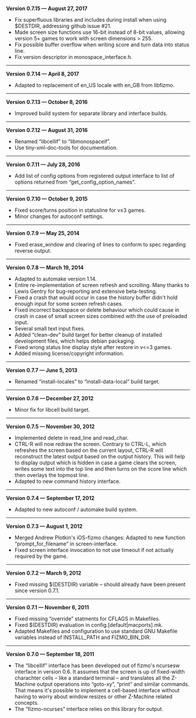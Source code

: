 


   **Version 0.7.15 — August 27, 2017**

 - Fix superfluous libraries and includes during install when using $DESTDIR, addressing github issue #21.
 - Made screen size functions use 16-bit instead of 8-bit values, allowing version 5+ games to work with screen dimensions > 255.
 - Fix possible buffer overflow when writing score and turn data into status line.
 - Fix version descriptor in monospace_interface.h.

---


   **Version 0.7.14 — April 8, 2017**

 - Adapted to replacement of en_US locale with en_GB from libfizmo.

---


   **Version 0.7.13 — October 8, 2016**

 - Improved build system for separate library and interface builds.

---


   **Version 0.7.12 — August 31, 2016**

 - Renamed “libcellif” to “libmonospaceif”.
 - Use tiny-xml-doc-tools for documentation.

---


   **Version 0.7.11 — July 28, 2016**

 - Add list of config options from registered output interface to list of options returned from “get_config_option_names”.

---


   **Version 0.7.10 — October 9, 2015**

 - Fixed score/turns position in statusline for v≤3 games.
 - Minor changes for autoconf settings.

---


   **Version 0.7.9 — May 25, 2014**

 - Fixed erase_window and clearing of lines to conform to spec regarding reverse output.

---


   **Version 0.7.8 — March 19, 2014**

 - Adapted to automake version 1.14.
 - Entire re-implementation of screen refresh and scrolling. Many thanks to Lewis Gentry for bug-reporting and extensive beta-testing.
 - Fixed a crash that would occur in case the history buffer didn't hold enough input for some screen refresh cases.
 - Fixed incorrect backspace or delete behaviour which could cause in crash in case of small screen sizes combined with the use of preloaded input.
 - Several small text input fixes.
 - Added “clean-dev” build target for better cleanup of installed development files, which helps debian packaging.
 - Fixed wrong status line display style after restore in v<=3 games.
 - Added missing license/copyright information.

---


   **Version 0.7.7 — June 5, 2013**

 - Renamed “install-locales” to “install-data-local” build target.

---


   **Version 0.7.6 — December 27, 2012**

 - Minor fix for libcell build target.

---


   **Version 0.7.5 — November 30, 2012**

 - Implemented delete in read_line and read_char.
 - CTRL-R will now redraw the screen. Contrary to CTRL-L, which refreshes the screen based on the current layout, CTRL-R will reconstruct the latest output based on the output history. This will help to display output which is hidden in case a game clears the screen, writes some text into the top line and then turns on the score line which then overlays the topmost line.
 - Adapted to new command history interface.

---


   **Version 0.7.4 — September 17, 2012**

 - Adapted to new autoconf / automake build system.

---


   **Version 0.7.3 — August 1, 2012**

 - Merged Andrew Plotkin's iOS-fizmo changes: Adapted to new function “prompt_for_filename” in screen-interface.
 - Fixed screen interface invocation to not use timeout if not actually required by the game.

---


   **Version 0.7.2 — March 9, 2012**

 - Fixed missing $(DESTDIR) variable – should already have been present since version 0.7.1.

---


   **Version 0.7.1 — November 6, 2011**

 - Fixed missing “override” statments for CFLAGS in Makefiles.
 - Fixed $(DESTDIR) evaluation in config.[default|macports].mk.
 - Adapted Makefiles and configuration to use standard GNU Makefile variables instead of INSTALL_PATH and FIZMO_BIN_DIR.

---


   **Version 0.7.0 — September 18, 2011**

 - The “libcellif” interface has been developed out of fizmo's ncursesw interface in version 0.6. It assumes that the screen is up of fixed-width charachter cells – like a standard terminal – and translates all the Z-Machine output operations into “goto-xy”, “print” and similar commands. That means it's possible to implement a cell-based interface without having to worry about window resizes or other Z-Machine related concepts.
 - The “fizmo-ncurses” interface relies on this library for output.


